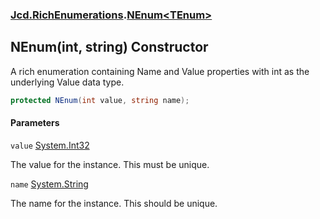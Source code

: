 ### [Jcd.RichEnumerations](Jcd.RichEnumerations.md 'Jcd.RichEnumerations').[NEnum&lt;TEnum&gt;](Jcd.RichEnumerations.NEnum_TEnum_.md 'Jcd.RichEnumerations.NEnum<TEnum>')

## NEnum(int, string) Constructor

A rich enumeration containing Name and Value properties with int as the underlying Value data type.

```csharp
protected NEnum(int value, string name);
```
#### Parameters

<a name='Jcd.RichEnumerations.NEnum_TEnum_.NEnum(int,string).value'></a>

`value` [System.Int32](https://docs.microsoft.com/en-us/dotnet/api/System.Int32 'System.Int32')

The value for the instance. This must be unique.

<a name='Jcd.RichEnumerations.NEnum_TEnum_.NEnum(int,string).name'></a>

`name` [System.String](https://docs.microsoft.com/en-us/dotnet/api/System.String 'System.String')

The name for the instance. This should be unique.